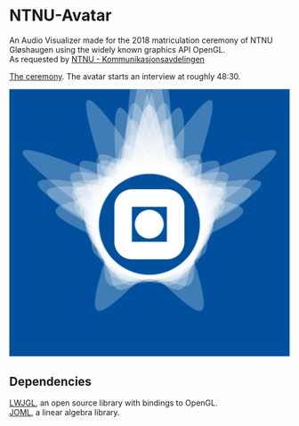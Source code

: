 # NTNU-Avatar

An Audio Visualizer made for the 2018 matriculation ceremony of NTNU Gløshaugen using the widely known graphics API OpenGL.  
As requested by [NTNU - Kommunikasjonsavdelingen](https://www.ntnu.no/adm/komm)

[The ceremony](https://livestream.com/accounts/4172561/events/8328640/player?width=640&height=360&enableInfoAndActivity=true&defaultDrawer=&autoPlay=true&mute=false). The avatar starts an interview at roughly 48:30.

![image](https://raw.githubusercontent.com/Henfau/NTNU-Avatar/master/avatarScreenshot.PNG?token=AZgp0HNeOmb7Eeot5_9_z5zgFYN2v9Ibks5bnOlcwA%3D%3D)

## Dependencies
[LWJGL](https://github.com/LWJGL/lwjgl3), an open source library with bindings to OpenGL.  
[JOML](https://github.com/JOML-CI/JOML), a linear algebra library.
